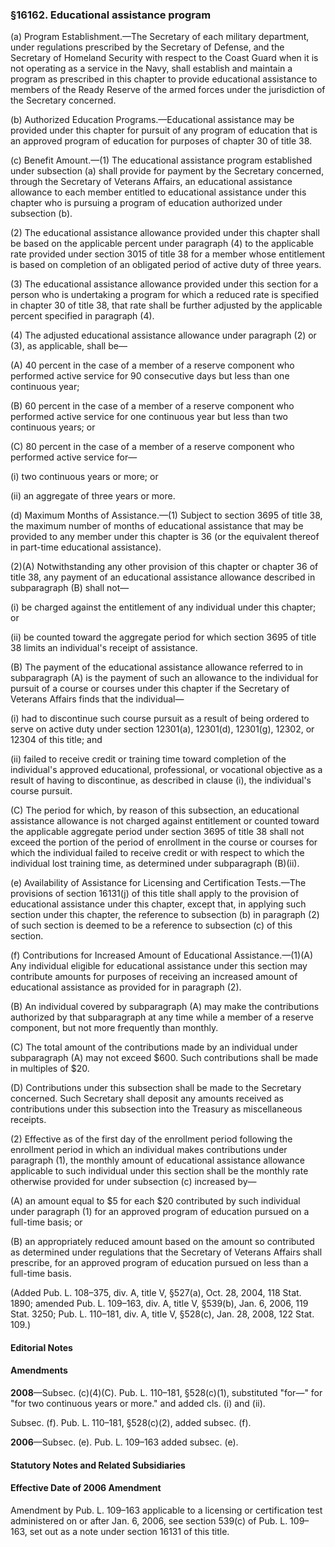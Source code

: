 ### §16162. Educational assistance program ###

(a) Program Establishment.—The Secretary of each military department, under regulations prescribed by the Secretary of Defense, and the Secretary of Homeland Security with respect to the Coast Guard when it is not operating as a service in the Navy, shall establish and maintain a program as prescribed in this chapter to provide educational assistance to members of the Ready Reserve of the armed forces under the jurisdiction of the Secretary concerned.

(b) Authorized Education Programs.—Educational assistance may be provided under this chapter for pursuit of any program of education that is an approved program of education for purposes of chapter 30 of title 38.

(c) Benefit Amount.—(1) The educational assistance program established under subsection (a) shall provide for payment by the Secretary concerned, through the Secretary of Veterans Affairs, an educational assistance allowance to each member entitled to educational assistance under this chapter who is pursuing a program of education authorized under subsection (b).

(2) The educational assistance allowance provided under this chapter shall be based on the applicable percent under paragraph (4) to the applicable rate provided under section 3015 of title 38 for a member whose entitlement is based on completion of an obligated period of active duty of three years.

(3) The educational assistance allowance provided under this section for a person who is undertaking a program for which a reduced rate is specified in chapter 30 of title 38, that rate shall be further adjusted by the applicable percent specified in paragraph (4).

(4) The adjusted educational assistance allowance under paragraph (2) or (3), as applicable, shall be—

(A) 40 percent in the case of a member of a reserve component who performed active service for 90 consecutive days but less than one continuous year;

(B) 60 percent in the case of a member of a reserve component who performed active service for one continuous year but less than two continuous years; or

(C) 80 percent in the case of a member of a reserve component who performed active service for—

(i) two continuous years or more; or

(ii) an aggregate of three years or more.

(d) Maximum Months of Assistance.—(1) Subject to section 3695 of title 38, the maximum number of months of educational assistance that may be provided to any member under this chapter is 36 (or the equivalent thereof in part-time educational assistance).

(2)(A) Notwithstanding any other provision of this chapter or chapter 36 of title 38, any payment of an educational assistance allowance described in subparagraph (B) shall not—

(i) be charged against the entitlement of any individual under this chapter; or

(ii) be counted toward the aggregate period for which section 3695 of title 38 limits an individual's receipt of assistance.

(B) The payment of the educational assistance allowance referred to in subparagraph (A) is the payment of such an allowance to the individual for pursuit of a course or courses under this chapter if the Secretary of Veterans Affairs finds that the individual—

(i) had to discontinue such course pursuit as a result of being ordered to serve on active duty under section 12301(a), 12301(d), 12301(g), 12302, or 12304 of this title; and

(ii) failed to receive credit or training time toward completion of the individual's approved educational, professional, or vocational objective as a result of having to discontinue, as described in clause (i), the individual's course pursuit.

(C) The period for which, by reason of this subsection, an educational assistance allowance is not charged against entitlement or counted toward the applicable aggregate period under section 3695 of title 38 shall not exceed the portion of the period of enrollment in the course or courses for which the individual failed to receive credit or with respect to which the individual lost training time, as determined under subparagraph (B)(ii).

(e) Availability of Assistance for Licensing and Certification Tests.—The provisions of section 16131(j) of this title shall apply to the provision of educational assistance under this chapter, except that, in applying such section under this chapter, the reference to subsection (b) in paragraph (2) of such section is deemed to be a reference to subsection (c) of this section.

(f) Contributions for Increased Amount of Educational Assistance.—(1)(A) Any individual eligible for educational assistance under this section may contribute amounts for purposes of receiving an increased amount of educational assistance as provided for in paragraph (2).

(B) An individual covered by subparagraph (A) may make the contributions authorized by that subparagraph at any time while a member of a reserve component, but not more frequently than monthly.

(C) The total amount of the contributions made by an individual under subparagraph (A) may not exceed $600. Such contributions shall be made in multiples of $20.

(D) Contributions under this subsection shall be made to the Secretary concerned. Such Secretary shall deposit any amounts received as contributions under this subsection into the Treasury as miscellaneous receipts.

(2) Effective as of the first day of the enrollment period following the enrollment period in which an individual makes contributions under paragraph (1), the monthly amount of educational assistance allowance applicable to such individual under this section shall be the monthly rate otherwise provided for under subsection (c) increased by—

(A) an amount equal to $5 for each $20 contributed by such individual under paragraph (1) for an approved program of education pursued on a full-time basis; or

(B) an appropriately reduced amount based on the amount so contributed as determined under regulations that the Secretary of Veterans Affairs shall prescribe, for an approved program of education pursued on less than a full-time basis.

(Added Pub. L. 108–375, div. A, title V, §527(a), Oct. 28, 2004, 118 Stat. 1890; amended Pub. L. 109–163, div. A, title V, §539(b), Jan. 6, 2006, 119 Stat. 3250; Pub. L. 110–181, div. A, title V, §528(c), Jan. 28, 2008, 122 Stat. 109.)

#### **Editorial Notes** ####

#### Amendments ####

**2008**—Subsec. (c)(4)(C). Pub. L. 110–181, §528(c)(1), substituted "for—" for "for two continuous years or more." and added cls. (i) and (ii).

Subsec. (f). Pub. L. 110–181, §528(c)(2), added subsec. (f).

**2006**—Subsec. (e). Pub. L. 109–163 added subsec. (e).

#### **Statutory Notes and Related Subsidiaries** ####

#### Effective Date of 2006 Amendment ####

Amendment by Pub. L. 109–163 applicable to a licensing or certification test administered on or after Jan. 6, 2006, see section 539(c) of Pub. L. 109–163, set out as a note under section 16131 of this title.